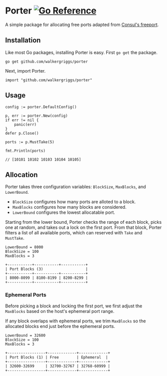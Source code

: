 # Porter [![Go Reference](https://pkg.go.dev/badge/github.com/walkergriggs/porter.svg)](https://pkg.go.dev/github.com/walkergriggs/porter)
A simple package for allocating free ports adapted from [Consul's freeport](https://github.com/hashicorp/consul/tree/master/sdk/freeport).

## Installation

Like most Go packages, installing Porter is easy. First `go get` the package.

```
go get github.com/walkergriggs/porter
```

Next, import Porter.

```
import "github.com/walkergriggs/porter"
```

## Usage

```golang
config := porter.DefaultConfig()

p, err := porter.New(config)
if err != nil {
	panic(err)
}
defer p.Close()

ports := p.MustTake(5)

fmt.Println(ports)

// [10101 10102 10103 10104 10105]
```

## Allocation

Porter takes three configuration variables: `BlockSize`, `MaxBlocks`, and `LowerBound`.

* `BlockSize` configures how many ports are alloted to a block.
* `MaxBlocks` configures how many blocks are considered.
* `LowerBound` configures the lowest allocatable port.

Starting from the lower bound, Porter checks the range of each block, picks one at random, and takes out a lock on the first port. From that block, Porter filters a list of all available ports, which can reserved with `Take` and `MustTake`. 

```
LowerBound = 8000
BlockSize = 100
MaxBlocks = 3

+-----------+-----------+-----------+
| Port Blocks (3)                   |
+-----------+-----------+-----------+
| 8000-8099 | 8100-8199 | 8200-8299 |
+-----------+-----------+-----------+
```

### Ephemeral Ports

Before picking a block and locking the first port, we first adjust the `MaxBlocks` based on the host's ephemeral port range.

If any block overlaps with ephemeral ports, we trim `MaxBlocks` so the allocated blocks end just before the ephemeral ports.

```
LowerBound = 32600
BlockSize = 100
MaxBlocks = 3

+-----------------+-------------+-------------+
| Port Blocks (1) | Free        | Ephemeral  |
+-----------------+-------------+-------------+
| 32600-32699     | 32700-32767 | 32768-60999 |
+-----------------+-------------+-------------+
```
